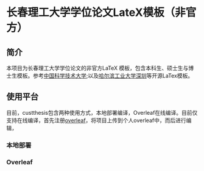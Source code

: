 # 长春理工大学学位论文LateX模板（非官方）
## 简介
本项目为长春理工大学学位论文的非官方LaTeX 模板，包含本科生、硕士生与博士生模板。参考[中国科学技术大学](https://github.com/ustctug/ustcthesis);以及[哈尔滨工业大学深圳](https://github.com/YangLaTeX/hitszthesis)等开源LaTex模板。
## 使用平台
目前，custthesis包含两种使用方式，本地部署编译，Overleaf在线编译。目前仅支持在线编译，首先注册[overleaf](https://www.overleaf.com?r=29a7c6d3&rm=d&rs=b)，将项目上传到个人overleaf中，而后进行编辑，
### 本地部署

### Overleaf

